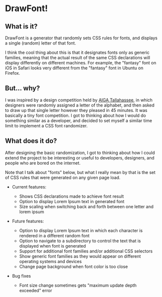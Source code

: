 # DrawFont!

## What is it?

DrawFont is a generator that randomly sets CSS rules for fonts, and displays a
single (random) letter of that font.

I think the cool thing about this is that it designates fonts only as generic
families, meaning that the actual result of the same CSS declarations will
display differently on different machines. For example, the "fantasy" font on
iOS in Safari looks very different from the "fantasy" font in Ubuntu on Firefox.

## But... why?

I was inspired by a design competition held by [AIGA Tallahassee](https://tallahassee.aiga.org/), in which
designers were randomly assigned a letter of the alphabet, and then asked to
draw up that single letter however they pleased in 45 minutes. It was basically
a tiny font competition. I got to thinking about how I would do something
similar as a developer, and decided to set myself a similar time limit to
implement a CSS font randomizer.

## What does it do?

After designing the basic randomization, I got to thinking about how I could
extend the project to be interesting or useful to developers, designers, and
people who are bored on the internet.

Note that I talk about "fonts" below, but what I really mean by that is the set
of CSS rules that were generated on any given page load.

- Current features:
  - Shows CSS declarations made to achieve font result
  - Option to display Lorem Ipsum text in generated font
  - Size scaling when switching back and forth between one letter and lorem ipsum

- Future features:
  - Option to display Lorem Ipsum text in which each character is rendered in a
  different random font
  - Option to navigate to a subdirectory to control the text that is displayed
  when font is generated
  - Support for additional font families and/or additional CSS selectors
  - Show generic font families as they would appear on different operating
  systems and devices
  - Change page background when font color is too close

- Bug fixes
  - Font size change sometimes gets "maximum update depth exceeded" error

